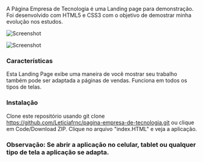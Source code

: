 
A Página Empresa de Tecnologia é uma  Landing page para demonstração. Foi desenvolvido  com HTML5 e CSS3 com o objetivo de demostrar minha evolução nos estudos.

![Screenshot](Projeto03.gif)

![Screenshot](Projeto03mobile.gif)


### Características
Esta Landing Page exibe uma maneira de você mostrar seu trabalho também pode ser adaptada a páginas de vendas. Funciona em todos os tipos de telas.

### Instalação 

Clone este repositório usando git clone https://github.com/Leticiafrnc/pagina-empresa-de-tecnologia.git ou clique em Code/Download ZIP.
Clique no arquivo "index.HTML" e veja a aplicação.

### Observação: Se abrir a aplicação no celular, tablet ou qualquer tipo de tela a aplicação se adapta.
